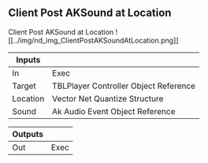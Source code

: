 ## Client Post AKSound at Location
Client Post AKSound at Location
![[../img/nd_img_ClientPostAKSoundAtLocation.png]]

|Inputs||
|--|--|
| In | Exec |
| Target | TBLPlayer Controller Object Reference |
| Location | Vector Net Quantize Structure |
| Sound | Ak Audio Event Object Reference |

|Outputs||
|--|--|
| Out | Exec |
